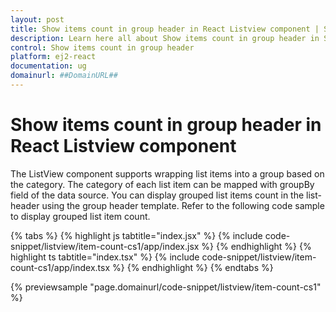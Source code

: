 ```yaml
---
layout: post
title: Show items count in group header in React Listview component | Syncfusion
description: Learn here all about Show items count in group header in Syncfusion React Listview component of Syncfusion Essential JS 2 and more.
control: Show items count in group header 
platform: ej2-react
documentation: ug
domainurl: ##DomainURL##
---
```


# Show items count in group header in React Listview component

The ListView component supports wrapping list items into a group based on the category. The category of each list item can
be mapped with groupBy field of the data source. You can display grouped list items count in the list-header using the group
header template. Refer to the following code sample to display grouped list item count.

{% tabs %}
{% highlight js tabtitle="index.jsx" %}
{% include code-snippet/listview/item-count-cs1/app/index.jsx %}
{% endhighlight %}
{% highlight ts tabtitle="index.tsx" %}
{% include code-snippet/listview/item-count-cs1/app/index.tsx %}
{% endhighlight %}
{% endtabs %}

 {% previewsample "page.domainurl/code-snippet/listview/item-count-cs1" %}
